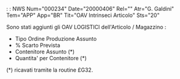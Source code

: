  :  : NWS Num="000234" Date="20000406" Rel="" Atr="G. Galdini" Tem="APP" App="BR" Tit="OAV  Intrinseci  Articolo" Sts="20"

Sono stati aggiunti gli  OAV  LOGISTICI  dell'Articolo / Magazzino  : 

-  Tipo Ordine Produzione Assunto
-  % Scarto Prevista
-  Contenitore Assunto           (\*)
-  Quantita' per Contenitore  (\*)

(\*) ricavati tramite la routine £G32.


